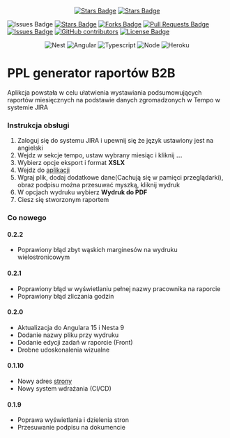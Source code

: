<p align="center">
  <a href="https://github.com/pantalejmon/ppl-report-generator/actions/workflows/build.yml"><img src="https://github.com/pantalejmon/ppl-report-generator/actions/workflows/build.yml/badge.svg" alt="Stars Badge"/></a>
  <a href="https://github.com/pantalejmon/ppl-report-generator/actions/workflows/deploy.yml"><img src="https://github.com/pantalejmon/ppl-report-generator/actions/workflows/deploy.yml/badge.svg" alt="Stars Badge"/></a>

<span><img src="https://img.shields.io/static/v1?label=PPL syntax&message=passing&color=green" alt="Issues Badge"/></span>
<a href="https://github.com/pantalejmon/ppl-report-generator/stargazers"><img src="https://img.shields.io/github/stars/pantalejmon/ppl-report-generator" alt="Stars Badge"/></a>
<a href="https://github.com/pantalejmon/ppl-report-generator/network/members"><img src="https://img.shields.io/github/forks/pantalejmon/ppl-report-generator" alt="Forks Badge"/></a>
<a href="https://github.com/pantalejmon/ppl-report-generator/pulls"><img src="https://img.shields.io/github/issues-pr/pantalejmon/ppl-report-generator" alt="Pull Requests Badge"/></a>
<a href="https://github.com/pantalejmon/ppl-report-generator/issues"><img src="https://img.shields.io/github/issues/pantalejmon/ppl-report-generator" alt="Issues Badge"/></a>
<a href="https://github.com/pantalejmon/ppl-report-generator/graphs/contributors"><img alt="GitHub contributors" src="https://img.shields.io/github/contributors/pantalejmon/ppl-report-generator?color=2b9348"></a>
<a href="https://github.com/pantalejmon/ppl-report-generator/blob/master/LICENSE"><img src="https://img.shields.io/github/license/pantalejmon/ppl-report-generator?color=2b9348" alt="License Badge"/></a>

</p>

<p align="center">
  <img src="https://img.shields.io/badge/nestjs-%23E0234E.svg?style=for-the-badge&logo=nestjs&logoColor=white" alt="Nest"/>
  <img src="https://img.shields.io/badge/angular-%23DD0031.svg?style=for-the-badge&logo=angular&logoColor=white" alt="Angular"/>
  <img src="https://img.shields.io/badge/TypeScript-007ACC?style=for-the-badge&logo=typescript&logoColor=white" alt="Typescript"/>
  <img src="https://img.shields.io/badge/Node.js-43853D?style=for-the-badge&logo=node.js&logoColor=white" alt="Node"/>
  <img src="https://img.shields.io/badge/Heroku-430098?style=for-the-badge&logo=heroku&logoColor=white" alt="Heroku"/>
</p>


# PPL generator raportów B2B

Aplikcja powstała w celu ułatwienia wystawiania podsumowujących raportów miesięcznych na podstawie danych zgromadzonych w Tempo w systemie JIRA

### Instrukcja obsługi

1. Zaloguj się do systemu JIRA i upewnij się że język ustawiony jest na angielski
2. Wejdz w sekcje tempo, ustaw wybrany miesiąc i kliknij **...**
3. Wybierz opcje eksport i format **XSLX**
4. Wejdz do [aplikacji](https://janjakubik.pl)
5. Wgraj plik, dodaj dodatkowe dane(Cachują się w pamięci przeglądarki), obraz podpisu można przesuwać myszką, kliknij
   wydruk
6. W opcjach wydruku wybierz **Wydruk do PDF**
7. Ciesz się stworzonym raportem

### Co nowego

#### 0.2.2

- Poprawiony błąd zbyt wąskich marginesów na wydruku wielostronicowym

#### 0.2.1

- Poprawiony błąd w wyświetlaniu pełnej nazwy pracownika na raporcie
- Poprawiony błąd zliczania godzin

#### 0.2.0

- Aktualizacja do Angulara 15 i Nesta 9
- Dodanie nazwy pliku przy wydruku
- Dodanie edycji zadań w raporcie (Front)
- Drobne udoskonalenia wizualne

#### 0.1.10

- Nowy adres [strony](https://janjakubik.pl)
- Nowy system wdrażania (CI/CD)

#### 0.1.9

- Poprawa wyświetlania i dzielenia stron
- Przesuwanie podpisu na dokumencie
